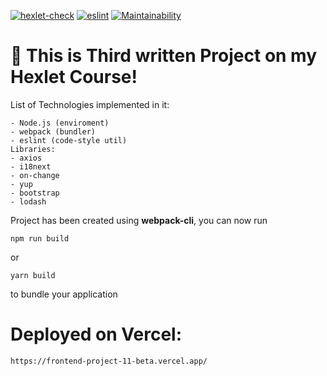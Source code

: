 [![hexlet-check](https://github.com/glinyany/frontend-project-11/actions/workflows/hexlet-check.yml/badge.svg?branch=main&event=push)](https://github.com/glinyany/frontend-project-11/actions/workflows/hexlet-check.yml)
[![eslint](https://github.com/glinyany/frontend-project-11/actions/workflows/linter-check.yml/badge.svg?branch=main&event=push)](https://github.com/glinyany/frontend-project-11/actions/workflows/linter-check.yml)
[![Maintainability](https://api.codeclimate.com/v1/badges/eac458a154e53b79c096/maintainability)](https://codeclimate.com/github/glinyany/frontend-project-11/maintainability)

# 🚀 This is Third written Project on my Hexlet Course!

List of Technologies implemented in it:

```
- Node.js (enviroment)
- webpack (bundler)
- eslint (code-style util)
Libraries:
- axios
- i18next
- on-change
- yup
- bootstrap
- lodash
```

Project has been created using **webpack-cli**, you can now run

```
npm run build
```

or

```
yarn build
```

to bundle your application

# Deployed on Vercel:

```
https://frontend-project-11-beta.vercel.app/
```
